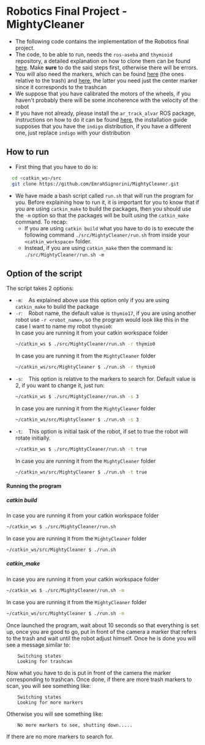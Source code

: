 # Robotics Final Project - MightyCleaner

  - The following code contains the implementation of the Robotics final project.
  - The code, to be able to run, needs the `ros-aseba` and `thymioid` repository, a detailed explanation on how to clone them can be found [here](https://github.com/romarcg/MightyCleaner/tree/master/assignment#install-gazebo-myt-model-and-plugins). Make **sure** to do the said steps first, otherwise there will be errors.
  - You will also need the markers, which can be found [here](http://wiki.ros.org/ar_track_alvar?action=AttachFile&do=view&target=markers9to17.png) (the ones relative to the trash) and [here](http://wiki.ros.org/ar_track_alvar?action=AttachFile&do=view&target=markers0to8.png), the latter you need just the center marker since it corresponds to the trashcan
  - We suppose that you have calibrated the motors of the wheels, if you haven't probably there will be some incoherence with the velocity of the robot 
  - If you have not already, please install the `ar_track_alvar` ROS package, instructions on how to do it can be found [here](http://wiki.ros.org/ar_track_alvar), the installation guide supposes that you have the `indigo` distribution, if you have a different one, just replace `indigo` with your distribution  
## How to run
  - First thing that you have to do is:
  ```bash
    cd <catkin_ws>/src
    git clone https://github.com/EmrahSignorini/MightyCleaner.git
```
  - We have made a bash script called `run.sh` that will run the program for you. Before explaining how to run it, it is important for you to know that if you are using `catkin_make` to build the packages, then you should use the `-m` option so that the packages will be built using the `catkin_make` command. To recap:
    -   If you are using `catkin build` what you have to do is to execute the following command `./src/MightyCleaner/run.sh` from inside your `<catkin_workspace>` folder.
    -   Instead, if you are using `catkin_make` then the command is:
             `./src/MightyCleaner/run.sh -m`
## Option of the script
The script takes 2 options:
 - `-m`: &nbsp;&nbsp; As explained above use this option only if you are using `catkin_make` to build the package
 - `-r`: &nbsp;&nbsp; Robot name, the default value is `thymio17`, if you are using another robot use  `-r <robot_name>`, so the program would look like this in the case I want to name my robot `thymio0`:
    <br>In case you are running it from your catkin workspace folder
    ```bash
    ~/catkin_ws $ ./src/MightyCleaner/run.sh -r thymio0
    ```
    In case you are running it from the `MightyCleaner` folder
    ```bash
    ~/catkin_ws/src/MightyCleaner $ ./run.sh -r thymio0
    ```
 - `-s`: &nbsp;&nbsp; This option is relative to the markers to search for. Default value is 2, if you want to change it, just run: 
    ```bash
    ~/catkin_ws $ ./src/MightyCleaner/run.sh -s 3
    ```
    In case you are running it from the `MightyCleaner` folder
    ```bash
    ~/catkin_ws/src/MightyCleaner $ ./run.sh -s 3
    ```
 - `-t`: &nbsp;&nbsp; This option is initial task of the robot, if set to true the robot will rotate initially.
    ```bash
    ~/catkin_ws $ ./src/MightyCleaner/run.sh -t true
    ```
    In case you are running it from the `MightyCleaner` folder
    ```bash
    ~/catkin_ws/src/MightyCleaner $ ./run.sh -t true
    ```
#### Running the program
##### catkin build
In case you are running it from your catkin workspace folder
```bash
~/catkin_ws $ ./src/MightyCleaner/run.sh
```
In case you are running it from the `MightyCleaner` folder
```bash
~/catkin_ws/src/MightyCleaner $ ./run.sh
```
##### catkin_make
In case you are running it from your catkin workspace folder
```bash
~/catkin_ws $ ./src/MightyCleaner/run.sh -m
```
In case you are running it from the `MightyCleaner` folder
```bash
~/catkin_ws/src/MightyCleaner $ ./run.sh -m
```
Once launched the program, wait about 10 seconds so that everything is set up, once you are good to go, put in front of the camera a marker that refers to the trash and wait until the robot adjust himself. Once he is done you will see a message similar to:
```
    Switching states
    Looking for trashcan
```
Now what you have to do is put in front of the camera the marker corresponding to trashcan. Once done, if there are more trash markers to scan, you will see something like:
```
    Switching states
    Looking for more markers
```

Otherwise you will see something like:
```bash
    No more markers to see, shutting down.....
```
If there are no more markers to search for.